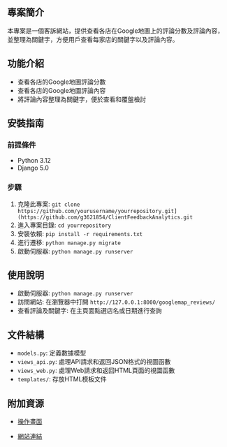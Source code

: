 ## 專案簡介
本專案是一個客訴網站，提供查看各店在Google地圖上的評論分數及評論內容，並整理為關鍵字，方便用戶查看每家店的關鍵字以及評論內容。

## 功能介紹
- 查看各店的Google地圖評論分數
- 查看各店的Google地圖評論內容
- 將評論內容整理為關鍵字，便於查看和覆盤檢討

## 安裝指南
### 前提條件
- Python 3.12
- Django 5.0

### 步驟
1. 克隆此專案: `git clone https://github.com/yourusername/yourrepository.git](https://github.com/g3621854/ClientFeedbackAnalytics.git`
2. 進入專案目錄: `cd yourrepository`
3. 安裝依賴: `pip install -r requirements.txt`
4. 進行遷移: `python manage.py migrate`
5. 啟動伺服器: `python manage.py runserver`

## 使用說明
- 啟動伺服器: `python manage.py runserver`
- 訪問網站: 在瀏覽器中打開 `http://127.0.0.1:8000/googlemap_reviews/`
- 查看評論及關鍵字: 在主頁面點選店名或日期進行查詢

## 文件結構
- `models.py`: 定義數據模型
- `views_api.py`: 處理API請求和返回JSON格式的視圖函數
- `views_web.py`: 處理Web請求和返回HTML頁面的視圖函數
- `templates/`: 存放HTML模板文件

## 附加資源
- [操作畫面](https://github.com/g3621854/ClientFeedbackAnalytics/blob/main/googlemap_reviews/resources/Django_web_template.gif)

- [網站連結](https://honestcoe.zeabur.app/googlemap_reviews/)
